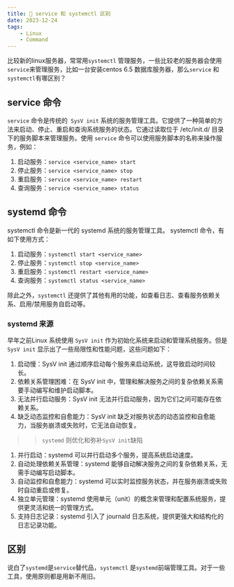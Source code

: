 ```yaml
---
title: 🧺 service 和 systemctl 区别
date: 2023-12-24
tags: 
    - Linux
    - Command
---
```


比较新的linux服务器，常常用`systemctl` 管理服务，一些比较老的服务器会使用`service`来管理服务，比如一台安装centos 6.5 数据库服务器，那么`service` 和 `systemctl`有哪区别？

## service 命令

`service` 命令是传统的` SysV init` 系统的服务管理工具。它提供了一种简单的方法来启动、停止、重启和查询系统服务的状态。它通过读取位于 /etc/init.d/ 目录下的服务脚本来管理服务。使用 `service` 命令可以使用服务脚本的名称来操作服务，例如：

1. 启动服务：`service <service_name> start`
2. 停止服务：`service <service_name> stop`
3. 重启服务：`service <service_name> restart`
4. 查询服务：`service <service_name> status`
<!--more-->
## systemd 命令

systemctl 命令是新一代的 systemd 系统的服务管理工具。 systemctl 命令，有如下使用方式：

1. 启动服务：`systemctl start <service_name>`
2. 停止服务：`systemctl stop <service_name>`
3. 重启服务：`systemctl restart <service_name>`
4. 查询服务：`systemctl status <service_name>`

除此之外，`systemctl` 还提供了其他有用的功能，如查看日志、查看服务依赖关系、启用/禁用服务自启动等。

### systemd 来源

早年之前Linux 系统使用 `SysV init` 作为初始化系统来启动和管理系统服务。但是`SysV init` 显示出了一些局限性和性能问题，这些问题如下：

1. 启动慢：SysV init 通过顺序启动每个服务来启动系统，这导致启动时间较长。
2. 依赖关系管理困难：在 SysV init 中，管理和解决服务之间的复杂依赖关系需要手动编写和维护启动脚本。
3. 无法并行启动服务：SysV init 无法并行启动服务，因为它们之间可能存在依赖关系。
4. 缺乏动态监控和自愈能力：SysV init 缺乏对服务状态的动态监控和自愈能力，当服务崩溃或失败时，它无法自动恢复。

>> `systemd` 则优化和弥补`SysV init`缺陷

1. 并行启动：systemd 可以并行启动多个服务，提高系统启动速度。
2. 自动处理依赖关系管理：systemd 能够自动解决服务之间的复杂依赖关系，无需手动编写启动脚本。
3. 自动监控和自愈能力：systemd 可以实时监控服务状态，并在服务崩溃或失败时自动重启或修复。
4. 独立单元管理：systemd 使用单元（unit）的概念来管理和配置系统服务，提供更灵活和统一的管理方式。
5. 支持日志记录：systemd 引入了 journald 日志系统，提供更强大和结构化的日志记录功能。

## 区别

说白了`systemd`是`service`替代品，`systemctl` 是`systemd`前端管理工具。对于一些工具，使用原则都是用新不用旧。
